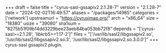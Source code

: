 +++
draft = false
title = "cyrus-sasl-gssapiv2 2.1.28-7"
version = "2.1.28-7"
date = "2024-02-02T16:49:57"
aliases = "/packages/14985"
categories = ['network']
upstreamurl = "https://cyrusimap.org/"
arch = "x86_64"
size = "18380"
usize = "39080"
sha1sum = "8275b51f09b14dd3229bee23aeb84ba053bb72f8"
depends = "['cyrus-sasl>=2.1.28', 'libkrb5>=1.17-2']"
files = "['/usr/lib/sasl2/libgssapiv2.so', '/usr/lib/sasl2/libgssapiv2.so.3', '/usr/lib/sasl2/libgssapiv2.so.3.0.0']"
+++
cyrus-sasl gssapiv2 plugin.